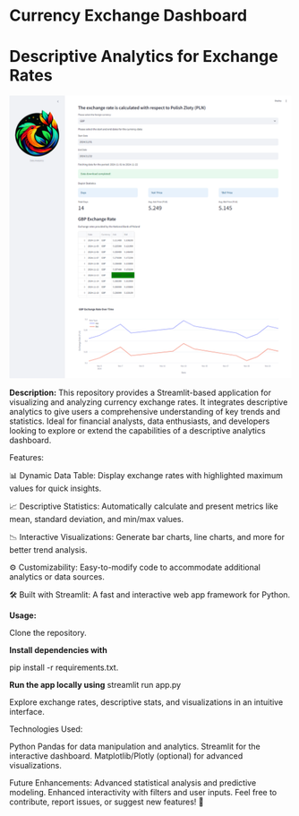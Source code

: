 # Currency Exchange Dashboard

# Descriptive Analytics for Exchange Rates

![Screenshot](https://github.com/abbadonaz/currency-exchange-dashboard/blob/main/DescriptiveAnalytics/Helpers/images/Screenshot.PNG)


**Description:** This repository provides a Streamlit-based application for visualizing and analyzing currency exchange rates. It integrates descriptive analytics to give users a comprehensive understanding of key trends and statistics. Ideal for financial analysts, data enthusiasts, and developers looking to explore or extend the capabilities of a descriptive analytics dashboard.

Features:

📊 Dynamic Data Table: Display exchange rates with highlighted maximum values for quick insights.

📈 Descriptive Statistics: Automatically calculate and present metrics like mean, standard deviation, and min/max values.

📉 Interactive Visualizations: Generate bar charts, line charts, and more for better trend analysis.

⚙️ Customizability: Easy-to-modify code to accommodate additional analytics or data sources.

🛠 Built with Streamlit: A fast and interactive web app framework for Python.



**Usage:**

Clone the repository.

**Install dependencies with**

pip install -r requirements.txt.

**Run the app locally using**
streamlit run app.py

Explore exchange rates, descriptive stats, and visualizations in an intuitive interface.


Technologies Used:

Python
Pandas for data manipulation and analytics.
Streamlit for the interactive dashboard.
Matplotlib/Plotly (optional) for advanced visualizations.


Future Enhancements:
Advanced statistical analysis and predictive modeling.
Enhanced interactivity with filters and user inputs.
Feel free to contribute, report issues, or suggest new features! 🚀
